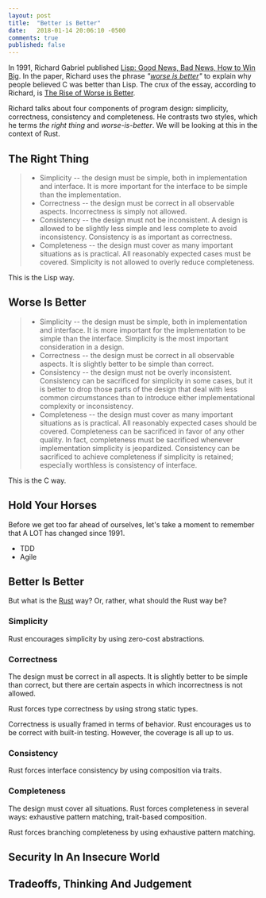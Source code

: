 ```yaml
---
layout: post
title:  "Better is Better"
date:   2018-01-14 20:06:10 -0500
comments: true
published: false
---
```


In 1991, Richard Gabriel published [Lisp: Good News, Bad News, How to Win Big](https://www.dreamsongs.com/WIB.html).
In the paper, Richard uses the phrase _"[worse is better](https://www.dreamsongs.com/WorseIsBetter.html)"_ to explain
why people believed C was better than Lisp. The crux of the essay, according to Richard, is
[The Rise of Worse is Better](https://www.dreamsongs.com/RiseOfWorseIsBetter.html).

Richard talks about four components of program design: simplicity, correctness, consistency and completeness. He
contrasts two styles, which he terms _the right thing_ and _worse-is-better_. We will be looking at this in the
context of Rust.

## The Right Thing

> - Simplicity -- the design must be simple, both in implementation and interface. It is more important for the interface to be simple than the implementation.
> - Correctness -- the design must be correct in all observable aspects. Incorrectness is simply not allowed.
> - Consistency -- the design must not be inconsistent. A design is allowed to be slightly less simple and less complete to avoid inconsistency. Consistency is as important as correctness.
> - Completeness -- the design must cover as many important situations as is practical. All reasonably expected cases must be covered. Simplicity is not allowed to overly reduce completeness.

This is the Lisp way.

## Worse Is Better

> - Simplicity -- the design must be simple, both in implementation and interface. It is more important for the implementation to be simple than the interface. Simplicity is the most important consideration in a design.
> - Correctness -- the design must be correct in all observable aspects. It is slightly better to be simple than correct.
> - Consistency -- the design must not be overly inconsistent. Consistency can be sacrificed for simplicity in some cases, but it is better to drop those parts of the design that deal with less common circumstances than to introduce either implementational complexity or inconsistency.
> - Completeness -- the design must cover as many important situations as is practical. All reasonably expected cases should be covered. Completeness can be sacrificed in favor of any other quality. In fact, completeness must be sacrificed whenever implementation simplicity is jeopardized. Consistency can be sacrificed to achieve completeness if simplicity is retained; especially worthless is consistency of interface.

This is the C way.

## Hold Your Horses

Before we get too far ahead of ourselves, let's take a moment to remember that A LOT has changed since 1991.

- TDD
- Agile

## Better Is Better

But what is the [Rust](https://www.rust-lang.org) way? Or, rather, what should the Rust way be?

### Simplicity

Rust encourages simplicity by using zero-cost abstractions.

### Correctness

The design must be correct in all aspects. It is slightly better to be simple than correct, but there are
certain aspects in which incorrectness is not allowed.

Rust forces type correctness by using strong static types.

Correctness is usually framed in terms of behavior. Rust encourages us to be correct with built-in testing.
However, the coverage is all up to us.

### Consistency

Rust forces interface consistency by using composition via traits.

### Completeness

The design must cover all situations. Rust forces completeness in several ways: exhaustive pattern matching,
trait-based composition.

Rust forces branching completeness by using exhaustive pattern matching.

## Security In An Insecure World

## Tradeoffs, Thinking And Judgement


